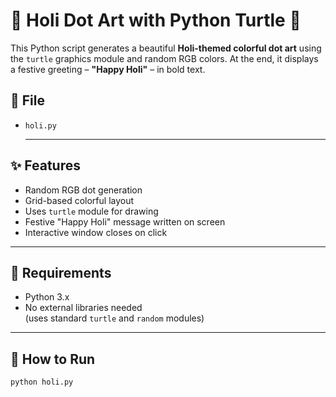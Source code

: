 # 🎨 Holi Dot Art with Python Turtle 🐢

This Python script generates a beautiful **Holi-themed colorful dot art** using the `turtle` graphics module and random RGB colors. At the end, it displays a festive greeting – **"Happy Holi"** – in bold text.

## 📁 File

- `holi.py`
  
  ---
## ✨ Features

- Random RGB dot generation
- Grid-based colorful layout
- Uses `turtle` module for drawing
- Festive "Happy Holi" message written on screen
- Interactive window closes on click

---

## 🧰 Requirements

- Python 3.x
- No external libraries needed  
  (uses standard `turtle` and `random` modules)

---

## 🚀 How to Run

```bash
python holi.py
